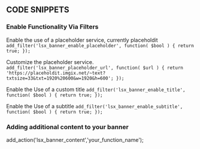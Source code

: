 ## CODE SNIPPETS

### Enable Functionality Via Filters

Enable the use of a placeholder service,  currently placeholdit
```add_filter('lsx_banner_enable_placeholder', function( $bool ) { return true; });```

Customize the placeholder service.
```add_filter('lsx_banner_placeholder_url', function( $url ) { return 'https://placeholdit.imgix.net/~text?txtsize=33&txt=1920%20600&w=1920&h=600'; });```

Enable the Use of a custom title
```add_filter('lsx_banner_enable_title', function( $bool ) { return true; });```

Enable the Use of a subtitle
```add_filter('lsx_banner_enable_subtitle', function( $bool ) { return true; });```


### Adding additional content to your banner
add_action('lsx_banner_content','your_function_name');